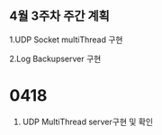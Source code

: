 ## 4월 3주차 주간 계획


1.UDP Socket multiThread 구현

2.Log Backupserver 구현 

# 0418 

1. UDP MultiThread server구현 및 확인
